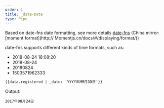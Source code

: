 ```yaml
---
order: 1
title: _date-Date
type: Pipe
---
```


Based on date-fns date formatting, see more details [date-fns](https://date-fns.org/v1.29.0/docs/format) (China mirror: [moment format](http:// Momentjs.cn/docs/#/displaying/format/))

date-fns supports different kinds of time formats, such as:

+ 2018-08-24 18:08:20
+ 2018-08-24
+ 20180824
+ 1503571962333

```html
{{data.registered | _date: 'YYYY年MM月DD日'}}
```

Output:

```
2017年08月24日
```
